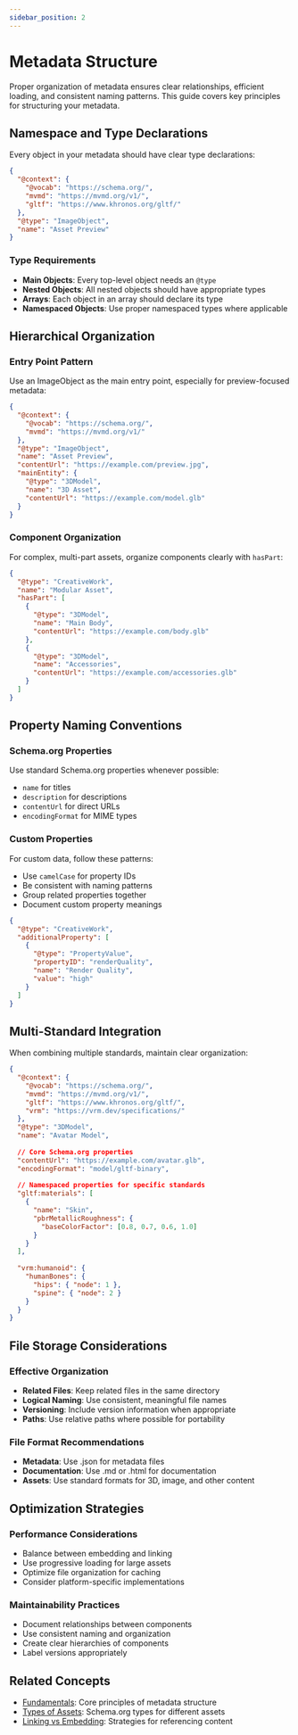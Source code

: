 ```yaml
---
sidebar_position: 2
---
```


# Metadata Structure

Proper organization of metadata ensures clear relationships, efficient loading, and consistent naming patterns. This guide covers key principles for structuring your metadata.

## Namespace and Type Declarations

Every object in your metadata should have clear type declarations:

```json
{
  "@context": {
    "@vocab": "https://schema.org/",
    "mvmd": "https://mvmd.org/v1/",
    "gltf": "https://www.khronos.org/gltf/"
  },
  "@type": "ImageObject",
  "name": "Asset Preview"
}
```

### Type Requirements

- **Main Objects**: Every top-level object needs an `@type`
- **Nested Objects**: All nested objects should have appropriate types
- **Arrays**: Each object in an array should declare its type
- **Namespaced Objects**: Use proper namespaced types where applicable

## Hierarchical Organization

### Entry Point Pattern

Use an ImageObject as the main entry point, especially for preview-focused metadata:

```json
{
  "@context": {
    "@vocab": "https://schema.org/",
    "mvmd": "https://mvmd.org/v1/"
  },
  "@type": "ImageObject",
  "name": "Asset Preview",
  "contentUrl": "https://example.com/preview.jpg",
  "mainEntity": {
    "@type": "3DModel",
    "name": "3D Asset",
    "contentUrl": "https://example.com/model.glb"
  }
}
```

### Component Organization

For complex, multi-part assets, organize components clearly with `hasPart`:

```json
{
  "@type": "CreativeWork",
  "name": "Modular Asset",
  "hasPart": [
    {
      "@type": "3DModel",
      "name": "Main Body",
      "contentUrl": "https://example.com/body.glb"
    },
    {
      "@type": "3DModel",
      "name": "Accessories",
      "contentUrl": "https://example.com/accessories.glb"
    }
  ]
}
```

## Property Naming Conventions

### Schema.org Properties

Use standard Schema.org properties whenever possible:
- `name` for titles
- `description` for descriptions
- `contentUrl` for direct URLs
- `encodingFormat` for MIME types

### Custom Properties

For custom data, follow these patterns:
- Use `camelCase` for property IDs
- Be consistent with naming patterns
- Group related properties together
- Document custom property meanings

```json
{
  "@type": "CreativeWork",
  "additionalProperty": [
    {
      "@type": "PropertyValue",
      "propertyID": "renderQuality",
      "name": "Render Quality",
      "value": "high"
    }
  ]
}
```

## Multi-Standard Integration

When combining multiple standards, maintain clear organization:

```json
{
  "@context": {
    "@vocab": "https://schema.org/",
    "mvmd": "https://mvmd.org/v1/",
    "gltf": "https://www.khronos.org/gltf/",
    "vrm": "https://vrm.dev/specifications/"
  },
  "@type": "3DModel",
  "name": "Avatar Model",
  
  // Core Schema.org properties
  "contentUrl": "https://example.com/avatar.glb",
  "encodingFormat": "model/gltf-binary",
  
  // Namespaced properties for specific standards
  "gltf:materials": [
    {
      "name": "Skin",
      "pbrMetallicRoughness": {
        "baseColorFactor": [0.8, 0.7, 0.6, 1.0]
      }
    }
  ],
  
  "vrm:humanoid": {
    "humanBones": {
      "hips": { "node": 1 },
      "spine": { "node": 2 }
    }
  }
}
```

## File Storage Considerations

### Effective Organization

- **Related Files**: Keep related files in the same directory
- **Logical Naming**: Use consistent, meaningful file names
- **Versioning**: Include version information when appropriate
- **Paths**: Use relative paths where possible for portability

### File Format Recommendations

- **Metadata**: Use .json for metadata files
- **Documentation**: Use .md or .html for documentation
- **Assets**: Use standard formats for 3D, image, and other content

## Optimization Strategies

### Performance Considerations

- Balance between embedding and linking
- Use progressive loading for large assets
- Optimize file organization for caching
- Consider platform-specific implementations

### Maintainability Practices

- Document relationships between components
- Use consistent naming and organization
- Create clear hierarchies of components
- Label versions appropriately

## Related Concepts

- [Fundamentals](./fundamentals.md): Core principles of metadata structure
- [Types of Assets](../types-of-assets.md): Schema.org types for different assets
- [Linking vs Embedding](../linking-vs-embedding.md): Strategies for referencing content 